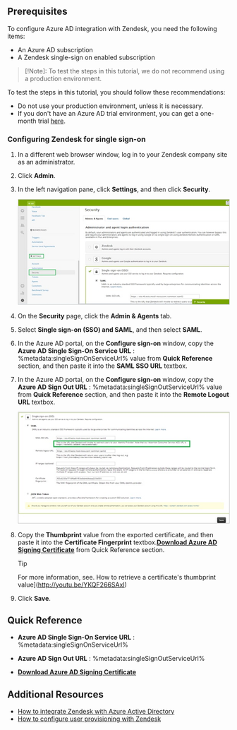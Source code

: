 ## Prerequisites

To configure Azure AD integration with Zendesk, you need the following items:

- An Azure AD subscription
- A Zendesk single-sign on enabled subscription

> [!Note]:
> To test the steps in this tutorial, we do not recommend using a production environment.

To test the steps in this tutorial, you should follow these recommendations:

- Do not use your production environment, unless it is necessary.
- If you don't have an Azure AD trial environment, you can get a one-month trial [here](https://azure.microsoft.com/pricing/free-trial/).

### Configuring Zendesk for single sign-on

1. In a different web browser window, log in to your Zendesk company site as an administrator.

2. Click **Admin**.

3. In the left navigation pane, click **Settings**, and then click **Security**.
   
    ![Security](./media/IC773089.png "Security")

4. On the **Security** page, click the **Admin & Agents** tab.

5. Select **Single sign-on (SSO) and SAML**, and then select **SAML**.

6. In the Azure AD portal, on the ****Configure sign-on**** window, copy the **Azure AD Single Sign-On Service URL** : %metadata:singleSignOnServiceUrl% value from **Quick Reference** section, and then paste it into the **SAML SSO URL** textbox.

7. In the Azure AD portal, on the ****Configure sign-on**** window, copy the **Azure AD Sign Out URL** : %metadata:singleSignOutServiceUrl% value from **Quick Reference** section, and then paste it into the **Remote Logout URL** textbox.
    
    ![Single sign-on](./media/IC773090.png "Single sign-on")

8. Copy the **Thumbprint** value from the exported certificate, and then paste it into the **Certificate Fingerprint** textbox.**[Download Azure AD Signing Certificate](%metadata:CertificateDownloadRawUrl%)** from Quick Reference section.
    
    > [!TIP]
    > For more information, see. How to retrieve a certificate's thumbprint value](http://youtu.be/YKQF266SAxI)
   
9. Click **Save**.

## Quick Reference

* **Azure AD Single Sign-On Service URL** : %metadata:singleSignOnServiceUrl%

* **Azure AD Sign Out URL** : %metadata:singleSignOutServiceUrl%

* **[Download Azure AD Signing Certificate](%metadata:CertificateDownloadRawUrl%)**


## Additional Resources

* [How to integrate Zendesk with Azure Active Directory](active-directory-saas-zendesk-tutorial.md)
* [How to configure user provisioning with Zendesk](active-directory-saas-zendesk-user-provisioning-tutorial.md)
